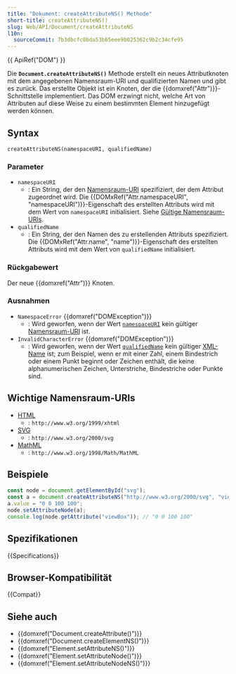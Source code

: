 ```yaml
---
title: "Dokument: createAttributeNS() Methode"
short-title: createAttributeNS()
slug: Web/API/Document/createAttributeNS
l10n:
  sourceCommit: 7b3dbcfc0bda53b65eee9b025362c9b2c34cfe95
---
```


{{ ApiRef("DOM") }}

Die **`Document.createAttributeNS()`** Methode erstellt ein neues Attributknoten mit dem angegebenen Namensraum-URI und qualifizierten Namen und gibt es zurück. Das erstellte Objekt ist ein Knoten, der die {{domxref("Attr")}}-Schnittstelle implementiert. Das DOM erzwingt nicht, welche Art von Attributen auf diese Weise zu einem bestimmten Element hinzugefügt werden können.

## Syntax

```js-nolint
createAttributeNS(namespaceURI, qualifiedName)
```

### Parameter

- `namespaceURI`
  - : Ein String, der den [Namensraum-URI](https://www.w3.org/TR/2004/REC-DOM-Level-3-Core-20040407/glossary.html#dt-namespaceURI) spezifiziert, der dem Attribut zugeordnet wird. Die {{DOMxRef("Attr.namespaceURI", "namespaceURI")}}-Eigenschaft des erstellten Attributs wird mit dem Wert von `namespaceURI` initialisiert. Siehe [Gültige Namensraum-URIs](#wichtige_namensraum-uris).
- `qualifiedName`
  - : Ein String, der den Namen des zu erstellenden Attributs spezifiziert. Die {{DOMxRef("Attr.name", "name")}}-Eigenschaft des erstellten Attributs wird mit dem Wert von `qualifiedName` initialisiert.

### Rückgabewert

Der neue {{domxref("Attr")}} Knoten.

### Ausnahmen

- `NamespaceError` {{domxref("DOMException")}}
  - : Wird geworfen, wenn der Wert [`namespaceURI`](#namespaceuri) kein gültiger [Namensraum-URI](https://www.w3.org/TR/2004/REC-DOM-Level-3-Core-20040407/glossary.html#dt-namespaceURI) ist.
- `InvalidCharacterError` {{domxref("DOMException")}}
  - : Wird geworfen, wenn der Wert [`qualifiedName`](#qualifiedname) kein gültiger [XML-Name](https://www.w3.org/TR/REC-xml/#dt-name) ist; zum Beispiel, wenn er mit einer Zahl, einem Bindestrich oder einem Punkt beginnt oder Zeichen enthält, die keine alphanumerischen Zeichen, Unterstriche, Bindestriche oder Punkte sind.

## Wichtige Namensraum-URIs

- [HTML](/de/docs/Web/HTML)
  - : `http://www.w3.org/1999/xhtml`
- [SVG](/de/docs/Web/SVG)
  - : `http://www.w3.org/2000/svg`
- [MathML](/de/docs/Web/MathML)
  - : `http://www.w3.org/1998/Math/MathML`

## Beispiele

```js
const node = document.getElementById("svg");
const a = document.createAttributeNS("http://www.w3.org/2000/svg", "viewBox");
a.value = "0 0 100 100";
node.setAttributeNode(a);
console.log(node.getAttribute("viewBox")); // "0 0 100 100"
```

## Spezifikationen

{{Specifications}}

## Browser-Kompatibilität

{{Compat}}

## Siehe auch

- {{domxref("Document.createAttribute()")}}
- {{domxref("Document.createElementNS()")}}
- {{domxref("Element.setAttributeNS()")}}
- {{domxref("Element.setAttributeNode()")}}
- {{domxref("Element.setAttributeNodeNS()")}}
